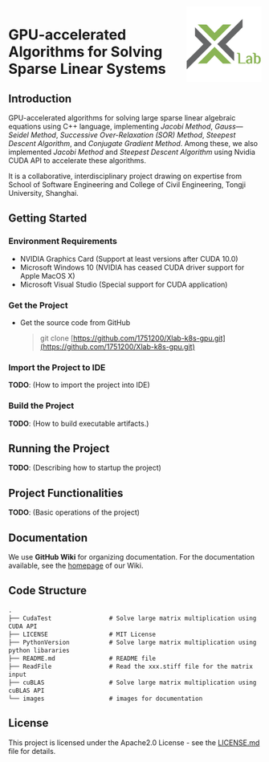 <img align="right" width="150" src="images/logo.png"/>

# GPU-accelerated Algorithms for Solving Sparse Linear Systems

## Introduction

GPU-accelerated algorithms for solving large sparse linear algebraic equations using C++ language, implementing *Jacobi Method*, *Gauss—Seidel Method*, *Successive Over-Relaxation (SOR) Method*, *Steepest Descent Algorithm*, and *Conjugate Gradient Method*. Among these, we also implemented *Jacobi Method* and *Steepest Descent Algorithm* using Nvidia CUDA API to accelerate these algorithms.

It is a collaborative, interdisciplinary project drawing on expertise from School of Software Engineering and College of Civil Engineering, Tongji University, Shanghai.

## Getting Started

### Environment Requirements

- NVIDIA Graphics Card (Support at least versions after CUDA 10.0)
- Microsoft Windows 10 (NVIDIA has ceased CUDA driver support for Apple MacOS X)
- Microsoft Visual Studio (Special support for CUDA application)

### Get the Project

- Get the source code from GitHub

    > git clone [https://github.com/1751200/Xlab-k8s-gpu.git](https://github.com/1751200/Xlab-k8s-gpu.git)

### Import the Project to IDE

**TODO**: (How to import the project into IDE)

### Build the Project

**TODO**: (How to build executable artifacts.)

## Running the Project

**TODO**: (Describing how to startup the project)

## Project Functionalities

**TODO**: (Basic operations of the project)

## Documentation

We use **GitHub Wiki** for organizing documentation. For the documentation available, see the [homepage](https://github.com/1751200/Xlab-k8s-gpu/wiki) of our Wiki.

## Code Structure

```
.
├── CudaTest				# Solve large matrix multiplication using CUDA API
├── LICENSE					# MIT License
├── PythonVersion			# Solve large matrix multiplication using python libararies
├── README.md				# README file
├── ReadFile				# Read the xxx.stiff file for the matrix input
├── cuBLAS					# Solve large matrix multiplication using cuBLAS API
└── images					# images for documentation
```

## License

This project is licensed under the Apache2.0 License - see the [LICENSE.md](https://github.com/1751200/Xlab-k8s-gpu/blob/master/LICENSE) file for details.

